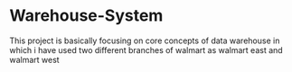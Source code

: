 # Warehouse-System
This project is basically focusing on core concepts of data warehouse in which i have used two different branches of walmart as walmart east and walmart west
